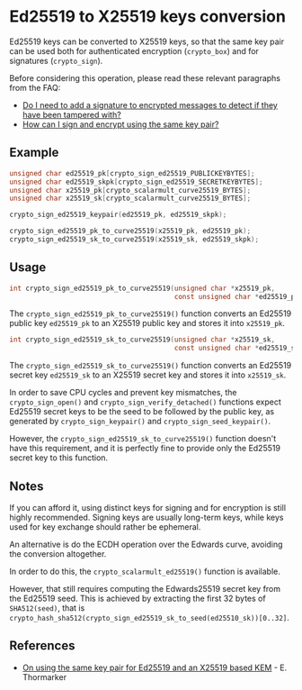 # Ed25519 to X25519 keys conversion

Ed25519 keys can be converted to X25519 keys, so that the same key pair can
be used both for authenticated encryption (`crypto_box`) and for signatures
(`crypto_sign`).

Before considering this operation, please read these relevant paragraphs from the FAQ:

* [Do I need to add a signature to encrypted messages to detect if they have been tampered with?](../quickstart#do-i-need-to-add-a-signature-to-encrypted-messages-to-detect-if-they-have-been-tampered-with)
* [How can I sign and encrypt using the same key pair?](../quickstart#how-can-i-sign-and-encrypt-using-the-same-key-pair)

## Example

```c
unsigned char ed25519_pk[crypto_sign_ed25519_PUBLICKEYBYTES];
unsigned char ed25519_skpk[crypto_sign_ed25519_SECRETKEYBYTES];
unsigned char x25519_pk[crypto_scalarmult_curve25519_BYTES];
unsigned char x25519_sk[crypto_scalarmult_curve25519_BYTES];

crypto_sign_ed25519_keypair(ed25519_pk, ed25519_skpk);

crypto_sign_ed25519_pk_to_curve25519(x25519_pk, ed25519_pk);
crypto_sign_ed25519_sk_to_curve25519(x25519_sk, ed25519_skpk);
```

## Usage

```c
int crypto_sign_ed25519_pk_to_curve25519(unsigned char *x25519_pk,
                                         const unsigned char *ed25519_pk);
```

The `crypto_sign_ed25519_pk_to_curve25519()` function converts an Ed25519 public
key `ed25519_pk` to an X25519 public key and stores it into `x25519_pk`.

```c
int crypto_sign_ed25519_sk_to_curve25519(unsigned char *x25519_sk,
                                         const unsigned char *ed25519_sk);
```

The `crypto_sign_ed25519_sk_to_curve25519()` function converts an Ed25519 secret
key `ed25519_sk` to an X25519 secret key and stores it into `x25519_sk`.

In order to save CPU cycles and prevent key mismatches, the `crypto_sign_open()` and
`crypto_sign_verify_detached()` functions expect Ed25519 secret keys to be
the seed to be followed by the public key, as generated by `crypto_sign_keypair()` and
`crypto_sign_seed_keypair()`.

However, the `crypto_sign_ed25519_sk_to_curve25519()` function doesn't have this
requirement, and it is perfectly fine to provide only the Ed25519 secret key to
this function.

## Notes

If you can afford it, using distinct keys for signing and for encryption is
still highly recommended. Signing keys are usually long-term keys, while keys
used for key exchange should rather be ephemeral.

An alternative is do the ECDH operation over the Edwards curve, avoiding the
conversion altogether.

In order to do this, the `crypto_scalarmult_ed25519()` function is available.

However, that still requires computing the Edwards25519 secret key from the
Ed25519 seed. This is achieved by extracting the first 32 bytes of `SHA512(seed)`,
that is `crypto_hash_sha512(crypto_sign_ed25519_sk_to_seed(ed25510_sk))[0..32]`.

## References

* [On using the same key pair for Ed25519 and an X25519 based KEM](https://eprint.iacr.org/2021/509.pdf) - E. Thormarker

